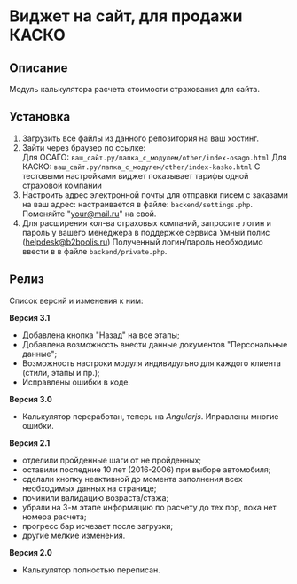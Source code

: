 # Виджет на сайт, для продажи КАСКО

## Описание
Модуль калькулятора расчета стоимости страхования для сайта.

## Установка

1. Загрузить все файлы из данного репозитория на ваш хостинг.
2. Зайти через браузер по ссылке:  
Для ОСАГО: `ваш_сайт.ру/папка_с_модулем/other/index-osago.html` Для КАСКО:  `ваш_сайт.ру/папка_с_модулем/other/index-kasko.html`
   С тестовыми настройками виджет показывает тарифы одной страховой компании
3. Настроить адрес электронной почты для отправки писем с заказами на ваш адрес:
    настраивается в файле: `backend/settings.php`. Поменяйте "your@mail.ru" на свой.
4. Для расширения кол-ва страховых компаний, запросите логин и пароль у вашего менеджера в поддержке сервиса Умный полис (helpdesk@b2bpolis.ru)
   Полученный логин/пароль необходимо ввести в в файле `backend/private.php`.
   
## Релиз	
Список версий и изменения к ним:

**Версия 3.1**

- Добавлена кнопка "Назад" на все этапы;
- Добавлена возможность внести данные документов "Персональные данные";
- Возможность настроки модуля индивидульно для каждого клиента (стили, этапы и пр.);
- Исправлены ошибки в коде.

**Версия 3.0**
- Калькулятор переработан, теперь на _Angularjs_. Иправлены многие ошибки.

**Версия 2.1**
- отделили пройденные шаги от не пройденных;
- оставили последние 10 лет (2016-2006) при выборе автомобиля;
- сделали кнопку неактивной до момента заполнения всех необходимых данных на странице;
- починили валидацию возраста/стажа;
- убрали на 3-м этапе информацию по расчету до тех пор, пока нет номера расчета;
- прогресс бар исчезает после загрузки;
- другие мелкие изменения.

**Версия 2.0**
- Калькулятор полностью переписан.